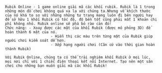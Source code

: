  
	Rubik Online - 1 game online giải mã các khối rubik. Rubik là 1 trong những món đồ chơi không quá xa lạ với chúng ta.Nhưng về khích thước của nó khá to so với những những tư trang mang luôn đi bên người hay để sở hữu 1 khối Rubik có tốc độ, độ bền tốt cũng phải mất 1 khoản chi phí không nhỏ. Rubik online sẽ phá bỏ rào cản đó!
	Chức năng: - Xoay được các mặt của khổi Rubik (được mô phỏng 3D) để hoàn thành 6 mặt của nó.
						 - Hiển thị các màu trên từng mặt của Rubik giúp người chơi kiểm soát dễ hơn.
						 - Xếp hạng người chơi (Căn cứ vào thời gian hoàn thành Rubik)
						 
	Với Rubik Online, chúng ta có thể trải nghiệm khối Rubik ở mọi lúc, mọi nơi chỉ với 1 chiếc điện thoại kết nối Internet. Tạo nên một sân chơi cho những bạn muốn giải mã các khối Rubik!
